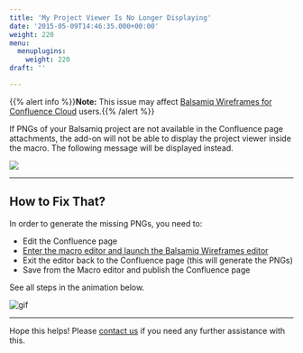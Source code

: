 ```yaml
---
title: 'My Project Viewer Is No Longer Displaying'
date: '2015-05-09T14:46:35.000+00:00'
weight: 220
menu:
  menuplugins:
    weight: 220
draft: ''

---
```


{{% alert info %}}**Note:** This issue may affect [Balsamiq Wireframes for Confluence Cloud](https://docs.balsamiq.com/confluence/cloud/wireframes/intro/) users.{{% /alert %}}

If PNGs of your Balsamiq project are not available in the Confluence page attachments, the add-on will not be able to display the project viewer inside the macro. The following message will be displayed instead.

![](//media.balsamiq.com/img/support/docs/atlassian/no_project_viewer.png)

* * *

## How to Fix That?

In order to generate the missing PNGs, you need to:

* Edit the Confluence page
* [Enter the macro editor and launch the Balsamiq Wireframes editor](https://docs.balsamiq.com/confluence/cloud/wireframes/intro/#editing-existing-wireframes)
* Exit the editor back to the Confluence page (this will generate the PNGs)
* Save from the Macro editor and publish the Confluence page

See all steps in the animation below.

![gif](//media.balsamiq.com/img/support/docs/atlassian/generate_pngs.png)

* * *

Hope this helps! Please [contact us](https://balsamiq.com/company/contact/#/t/m4c) if you need any further assistance with this.
